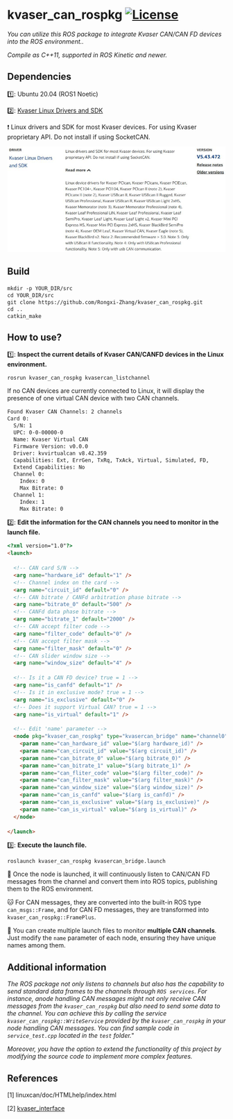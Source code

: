 

# kvaser_can_rospkg  [![License](https://img.shields.io/static/v1?label=License&message=GPLv3&color=green)](http://www.gnu.org/licenses/gpl-3.0.html)

*You can utilize this ROS package to integrate Kvaser CAN/CAN FD devices into the ROS environment..*

*Compile as C++11, supported in ROS Kinetic and newer.*




## Dependencies
:one:: Ubuntu 20.04  (ROS1 Noetic)

:two:: [Kvaser Linux Drivers and SDK](https://www.kvaser.com/download/?utm_source=software&utm_ean=7330130980754&utm_status=latest)

❗️ Linux drivers and SDK for most Kvaser devices. For using Kvaser proprietary API. Do not install if using SocketCAN.

<div align=center>
  <img src="resource/libcan.jpg">
</div>



## Build
```shell
mkdir -p YOUR_DIR/src
cd YOUR_DIR/src
git clone https://github.com/Rongxi-Zhang/kvaser_can_rospkg.git
cd ..
catkin_make
```



## How to use?
:one:: **Inspect the current details of Kvaser CAN/CANFD devices in the Linux environment.**

```shell
rosrun kvaser_can_rospkg kvasercan_listchannel
```

If no CAN devices are currently connected to Linux, it will display the presence of one virtual CAN device with two CAN channels.

```shell
Found Kvaser CAN Channels: 2 channels
Card 0:
  S/N: 1
  UPC: 0-0-00000-0
  Name: Kvaser Virtual CAN
  Firmware Version: v0.0.0
  Driver: kvvirtualcan v8.42.359
  Capabilities: Ext, ErrGen, TxRq, TxAck, Virtual, Simulated, FD, 
  Extend Capabilities: No
  Channel 0:
    Index: 0
    Max Bitrate: 0
  Channel 1:
    Index: 1
    Max Bitrate: 0

```

:two:: **Edit the information for the CAN channels you need to monitor in the launch file.**


```html
<?xml version="1.0"?>
<launch>

  <!-- CAN card S/N -->
  <arg name="hardware_id" default="1" />
  <!-- Channel index on the card -->
  <arg name="circuit_id" default="0" />
  <!-- CAN bitrate / CANFd arbitration phase bitrate -->
  <arg name="bitrate_0" default="500" />
  <!-- CANFd data phase bitrate -->
  <arg name="bitrate_1" default="2000" />
  <!-- CAN accept filter code -->
  <arg name="filter_code" default="0" />
  <!-- CAN accept filter mask -->
  <arg name="filter_mask" default="0" />
  <!-- CAN slider window size -->
  <arg name="window_size" default="4" />

  <!-- Is it a CAN FD device? true = 1 -->
  <arg name="is_canfd" default="1" />
  <!-- Is it in exclusive mode? true = 1 -->
  <arg name="is_exclusive" default="0" />
  <!-- Does it support Virtual CAN? true = 1 -->
  <arg name="is_virtual" default="1" />

  <!-- Edit 'name' parameter -->
  <node pkg="kvaser_can_rospkg" type="kvasercan_bridge" name="channel0" output="screen">
    <param name="can_hardware_id" value="$(arg hardware_id)" />
    <param name="can_circuit_id" value="$(arg circuit_id)" />
    <param name="can_bitrate_0" value="$(arg bitrate_0)" />
    <param name="can_bitrate_1" value="$(arg bitrate_1)" />
    <param name="can_fliter_code" value="$(arg filter_code)" />
    <param name="can_filter_mask" value="$(arg filter_mask)" />
    <param name="can_window_size" value="$(arg window_size)" />
    <param name="can_is_canfd" value="$(arg is_canfd)" />
    <param name="can_is_exclusive" value="$(arg is_exclusive)" />
    <param name="can_is_virtual" value="$(arg is_virtual)" />
  </node>

</launch>
```

:three:: **Execute the launch file.**

```shell
roslaunch kvaser_can_rospkg kvasercan_bridge.launch
```

:dog: Once the node is launched, it will continuously listen to CAN/CAN FD messages from the channel and convert them into ROS topics, publishing them to the ROS environment.

:cat: For CAN messages, they are converted into the built-in ROS type `can_msgs::Frame`, and for CAN FD messages, they are transformed into `kvaser_can_rospkg::FramePlus`.

:rabbit: You can create multiple launch files to monitor **multiple CAN channels**. Just modify the `name` parameter of each node, ensuring they have unique names among them.



## Additional information

*The ROS package not only listens to channels but also has the capability to send standard data frames to the channels through `ROS services`. For instance, anode handling CAN messages might not only receive CAN messages from the `kvaser_can_rospkg` but also need to send some data to the channel. You can achieve this by calling the  service  `kvaser_can_rospkg::WriteService` provided by the `kvaser_can_rospkg` in your node handling CAN messages. You can find sample code in `service_test.cpp` located in the `test` folder."*

*Moreover, you have the option to extend the functionality of this project by modifying the source code to implement more complex features.*



## References

[1] linuxcan/doc/HTMLhelp/index.html

[2] [kvaser_interface](https://github.com/astuff/kvaser_interface.git)

